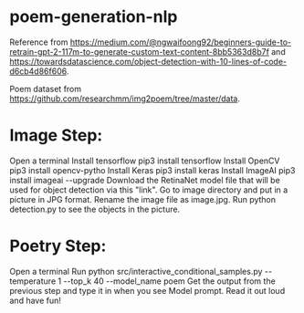 # poem-generation-nlp

Reference from https://medium.com/@ngwaifoong92/beginners-guide-to-retrain-gpt-2-117m-to-generate-custom-text-content-8bb5363d8b7f and https://towardsdatascience.com/object-detection-with-10-lines-of-code-d6cb4d86f606.

Poem dataset from https://github.com/researchmm/img2poem/tree/master/data.

# Image Step:
Open a terminal
Install tensorflow pip3 install tensorflow
Install OpenCV pip3 install opencv-pytho
Install Keras pip3 install keras
Install ImageAI pip3 install imageai --upgrade
Download the RetinaNet model file that will be used for object detection via this "link".
Go to image directory and put in a picture in JPG format. Rename the image file as image.jpg.
Run python detection.py to see the objects in the picture.

# Poetry Step:
Open a terminal
Run python src/interactive_conditional_samples.py --temperature 1 --top_k 40 --model_name poem
Get the output from the previous step and type it in when you see Model prompt.
Read it out loud and have fun!
